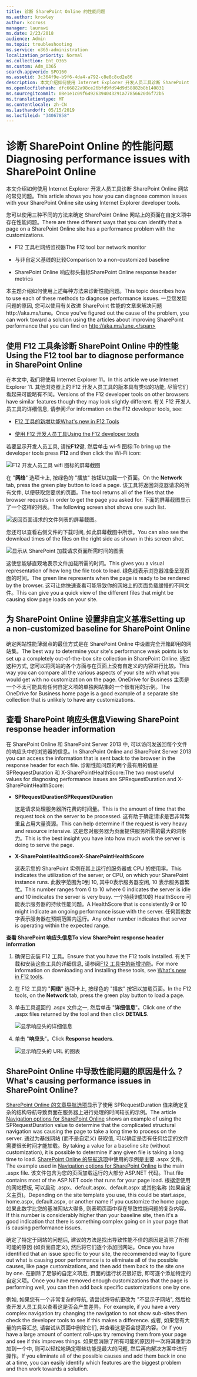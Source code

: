 ```yaml
---
title: 诊断 SharePoint Online 的性能问题
ms.author: krowley
author: kccross
manager: laurawi
ms.date: 2/23/2018
audience: Admin
ms.topic: troubleshooting
ms.service: o365-administration
localization_priority: Normal
ms.collection: Ent_O365
ms.custom: Adm_O365
search.appverid: SPO160
ms.assetid: 3c364f9e-b9f6-4da4-a792-c8e8c8cd2e86
description: 本文介绍如何使用 Internet Explorer 开发人员工具诊断 SharePoint Online 网站的常见问题。
ms.openlocfilehash: dfc66822a98ce26bfd9fd94d9d58882b8b140831
ms.sourcegitcommit: 08e1e1c09f64926394043291a77856620d6f72b5
ms.translationtype: MT
ms.contentlocale: zh-CN
ms.lasthandoff: 05/15/2019
ms.locfileid: "34067858"
---
```

# <a name="diagnosing-performance-issues-with-sharepoint-online"></a><span data-ttu-id="f1260-103">诊断 SharePoint Online 的性能问题</span><span class="sxs-lookup"><span data-stu-id="f1260-103">Diagnosing performance issues with SharePoint Online</span></span>

<span data-ttu-id="f1260-104">本文介绍如何使用 Internet Explorer 开发人员工具诊断 SharePoint Online 网站的常见问题。</span><span class="sxs-lookup"><span data-stu-id="f1260-104">This article shows you how you can diagnose common issues with your SharePoint Online site using Internet Explorer developer tools.</span></span>
  
<span data-ttu-id="f1260-105">您可以使用三种不同的方法来确定 SharePoint Online 网站上的页面在自定义项中存在性能问题。</span><span class="sxs-lookup"><span data-stu-id="f1260-105">There are three different ways that you can identify that a page on a SharePoint Online site has a performance problem with the customizations.</span></span>
  
- <span data-ttu-id="f1260-106">F12 工具栏网络监视器</span><span class="sxs-lookup"><span data-stu-id="f1260-106">The F12 tool bar network monitor</span></span>
    
- <span data-ttu-id="f1260-107">与非自定义基线的比较</span><span class="sxs-lookup"><span data-stu-id="f1260-107">Comparison to a non-customized baseline</span></span>
    
- <span data-ttu-id="f1260-108">SharePoint Online 响应标头指标</span><span class="sxs-lookup"><span data-stu-id="f1260-108">SharePoint Online response header metrics</span></span>
    
<span data-ttu-id="f1260-109">本主题介绍如何使用上述每种方法来诊断性能问题。</span><span class="sxs-lookup"><span data-stu-id="f1260-109">This topic describes how to use each of these methods to diagnose performance issues.</span></span> <span data-ttu-id="f1260-110">一旦您发现问题的原因, 您可以使用有关改进 SharePoint 性能的文章来解决问题http://aka.ms/tune。</span><span class="sxs-lookup"><span data-stu-id="f1260-110">Once you've figured out the cause of the problem, you can work toward a solution using the articles about improving SharePoint performance that you can find on http://aka.ms/tune.</span></span>
  
## <a name="using-the-f12-tool-bar-to-diagnose-performance-in-sharepoint-online"></a><span data-ttu-id="f1260-111">使用 F12 工具条诊断 SharePoint Online 中的性能</span><span class="sxs-lookup"><span data-stu-id="f1260-111">Using the F12 tool bar to diagnose performance in SharePoint Online</span></span>
<span data-ttu-id="f1260-112"><a name="F12ToolInfo"> </a></span><span class="sxs-lookup"><span data-stu-id="f1260-112"></span></span>

<span data-ttu-id="f1260-113">在本文中, 我们将使用 Internet Explorer 11。</span><span class="sxs-lookup"><span data-stu-id="f1260-113">In this article we use Internet Explorer 11.</span></span> <span data-ttu-id="f1260-114">其他浏览器上的 F12 开发人员工具的版本具有类似的功能, 尽管它们看起来可能略有不同。</span><span class="sxs-lookup"><span data-stu-id="f1260-114">Versions of the F12 developer tools on other browsers have similar features though they may look slightly different.</span></span> <span data-ttu-id="f1260-115">有关 F12 开发人员工具的详细信息, 请参阅:</span><span class="sxs-lookup"><span data-stu-id="f1260-115">For information on the F12 developer tools, see:</span></span>
  
- [<span data-ttu-id="f1260-116">F12 工具的新增功能</span><span class="sxs-lookup"><span data-stu-id="f1260-116">What's new in F12 Tools</span></span>](https://go.microsoft.com/fwlink/p/?LinkId=522545)
    
- [<span data-ttu-id="f1260-117">使用 F12 开发人员工具</span><span class="sxs-lookup"><span data-stu-id="f1260-117">Using the F12 developer tools</span></span>](https://go.microsoft.com/fwlink/p/?LinkId=522546)
    
<span data-ttu-id="f1260-118">若要显示开发人员工具, 请按**F12**键, 然后单击 wi-fi 图标:</span><span class="sxs-lookup"><span data-stu-id="f1260-118">To bring up the developer tools press **F12** and then click the Wi-Fi icon:</span></span> 
  
![F12 开发人员工具 wifi 图标的屏幕截图](media/27acacbb-5688-459a-aa2f-5c8c5f17b76e.png)
  
<span data-ttu-id="f1260-120">在 "**网络**" 选项卡上, 按绿色的 "播放" 按钮以加载一个页面。</span><span class="sxs-lookup"><span data-stu-id="f1260-120">On the **Network** tab, press the green play button to load a page.</span></span> <span data-ttu-id="f1260-121">该工具将返回浏览器请求的所有文件, 以便获取您要求的页面。</span><span class="sxs-lookup"><span data-stu-id="f1260-121">The tool returns all of the files that the browser requests in order to get the page you asked for.</span></span> <span data-ttu-id="f1260-122">下面的屏幕截图显示了一个这样的列表。</span><span class="sxs-lookup"><span data-stu-id="f1260-122">The following screen shot shows one such list.</span></span> 
  
![返回页面请求的文件列表的屏幕截图。](media/247a9422-76da-4b0c-bed3-ce77b05e4560.png)
  
<span data-ttu-id="f1260-124">您还可以查看右侧文件的下载时间, 如此屏幕截图中所示。</span><span class="sxs-lookup"><span data-stu-id="f1260-124">You can also see the download times of the files on the right side as shown in this screen shot.</span></span>
  
![显示从 SharePoint 加载请求页面所需时间的图表](media/d71ad1fa-9018-4fae-82eb-c1838e7db0ff.png)
  
<span data-ttu-id="f1260-126">这使您能够直观地表示文件加载所需的时间。</span><span class="sxs-lookup"><span data-stu-id="f1260-126">This gives you a visual representation of how long the file took to load.</span></span> <span data-ttu-id="f1260-127">绿色线表示浏览器准备呈现页面的时间。</span><span class="sxs-lookup"><span data-stu-id="f1260-127">The green line represents when the page is ready to be rendered by the browser.</span></span> <span data-ttu-id="f1260-128">这可让你快速查看可能导致你的网站上的页面负载缓慢的不同文件。</span><span class="sxs-lookup"><span data-stu-id="f1260-128">This can give you a quick view of the different files that might be causing slow page loads on your site.</span></span>
  
## <a name="setting-up-a-non-customized-baseline-for-sharepoint-online"></a><span data-ttu-id="f1260-129">为 SharePoint Online 设置非自定义基准</span><span class="sxs-lookup"><span data-stu-id="f1260-129">Setting up a non-customized baseline for SharePoint Online</span></span>
<span data-ttu-id="f1260-130"><a name="F12ToolInfo"> </a></span><span class="sxs-lookup"><span data-stu-id="f1260-130"></span></span>

<span data-ttu-id="f1260-131">确定网站性能薄弱点的最佳方式是在 SharePoint Online 中设置完全开箱即用的网站集。</span><span class="sxs-lookup"><span data-stu-id="f1260-131">The best way to determine your site's performance weak points is to set up a completely out-of-the-box site collection in SharePoint Online.</span></span> <span data-ttu-id="f1260-132">通过这种方式, 您可以将网站的各个方面与在页面上没有自定义的内容进行比较。</span><span class="sxs-lookup"><span data-stu-id="f1260-132">This way you can compare all the various aspects of your site with what you would get with no customization on the page.</span></span> <span data-ttu-id="f1260-133">OneDrive for Business 主页是一个不太可能具有任何自定义项的单独网站集的一个很有用的示例。</span><span class="sxs-lookup"><span data-stu-id="f1260-133">The OneDrive for Business home page is a good example of a separate site collection that is unlikely to have any customizations.</span></span>
  
## <a name="viewing-sharepoint-response-header-information"></a><span data-ttu-id="f1260-134">查看 SharePoint 响应头信息</span><span class="sxs-lookup"><span data-stu-id="f1260-134">Viewing SharePoint response header information</span></span>
<span data-ttu-id="f1260-135"><a name="F12ToolInfo"> </a></span><span class="sxs-lookup"><span data-stu-id="f1260-135"></span></span>

<span data-ttu-id="f1260-136">在 SharePoint Online 和 SharePoint Server 2013 中, 可以访问发送回每个文件的响应头中的浏览器的信息。</span><span class="sxs-lookup"><span data-stu-id="f1260-136">In SharePoint Online and SharePoint Server 2013 you can access the information that is sent back to the browser in the response header for each file.</span></span> <span data-ttu-id="f1260-137">诊断性能问题的两个最有用的值是 SPRequestDuration 和 X-SharePointHealthScore:</span><span class="sxs-lookup"><span data-stu-id="f1260-137">The two most useful values for diagnosing performance issues are SPRequestDuration and X-SharePointHealthScore:</span></span>
  
- <span data-ttu-id="f1260-138">**SPRequestDuration**</span><span class="sxs-lookup"><span data-stu-id="f1260-138">**SPRequestDuration**</span></span>
    
    <span data-ttu-id="f1260-139">这是请求处理服务器所花费的时间量。</span><span class="sxs-lookup"><span data-stu-id="f1260-139">This is the amount of time that the request took on the server to be processed.</span></span> <span data-ttu-id="f1260-140">这有助于确定请求是否非常繁重且占用大量资源。</span><span class="sxs-lookup"><span data-stu-id="f1260-140">This can help determine if the request is very heavy and resource intensive.</span></span> <span data-ttu-id="f1260-141">这是您对服务器为页面提供服务所需的最大的洞察力。</span><span class="sxs-lookup"><span data-stu-id="f1260-141">This is the best insight you have into how much work the server is doing to serve the page.</span></span>
    
- <span data-ttu-id="f1260-142">**X-SharePointHealthScore**</span><span class="sxs-lookup"><span data-stu-id="f1260-142">**X-SharePointHealthScore**</span></span>
    
    <span data-ttu-id="f1260-143">这表示您的 SharePoint 实例在其上运行的服务器或 CPU 的使用率。</span><span class="sxs-lookup"><span data-stu-id="f1260-143">This indicates the utilization of the server, or CPU, on which your SharePoint instance runs.</span></span> <span data-ttu-id="f1260-144">此数字范围为0到 10, 其中0表示服务器空闲, 10 表示服务器繁忙。</span><span class="sxs-lookup"><span data-stu-id="f1260-144">This number ranges from 0 to 10 where 0 indicates the server is idle and 10 indicates the server is very busy.</span></span> <span data-ttu-id="f1260-145">一个持续9或10的 HealthScore 可能表示服务器的持续性能问题。</span><span class="sxs-lookup"><span data-stu-id="f1260-145">A HealthScore that is consistently 9 or 10 might indicate an ongoing performance issue with the server.</span></span> <span data-ttu-id="f1260-146">任何其他数字表示服务器在预期范围内运行。</span><span class="sxs-lookup"><span data-stu-id="f1260-146">Any other number indicates that server is operating within the expected range.</span></span>
    
 <span data-ttu-id="f1260-147">**查看 SharePoint 响应头信息**</span><span class="sxs-lookup"><span data-stu-id="f1260-147">**To view SharePoint response header information**</span></span>
  
1. <span data-ttu-id="f1260-148">确保已安装 F12 工具。</span><span class="sxs-lookup"><span data-stu-id="f1260-148">Ensure that you have the F12 tools installed.</span></span> <span data-ttu-id="f1260-149">有关下载和安装这些工具的详细信息, 请参阅[F12 工具中的新增功能](https://go.microsoft.com/fwlink/p/?LinkId=522545)。</span><span class="sxs-lookup"><span data-stu-id="f1260-149">For more information on downloading and installing these tools, see [What's new in F12 tools](https://go.microsoft.com/fwlink/p/?LinkId=522545).</span></span>
    
2. <span data-ttu-id="f1260-150">在 F12 工具的 "**网络**" 选项卡上, 按绿色的 "播放" 按钮以加载页面。</span><span class="sxs-lookup"><span data-stu-id="f1260-150">In the F12 tools, on the **Network** tab, press the green play button to load a page.</span></span> 
    
3. <span data-ttu-id="f1260-151">单击工具返回的 .aspx 文件之一, 然后单击 "**详细信息**"。</span><span class="sxs-lookup"><span data-stu-id="f1260-151">Click one of the .aspx files returned by the tool and then click **DETAILS**.</span></span> 
    
    ![显示响应头的详细信息](media/1f8a044a-caf8-4613-be2b-7e064141ac8a.png)
  
4. <span data-ttu-id="f1260-153">单击 "**响应头**"。</span><span class="sxs-lookup"><span data-stu-id="f1260-153">Click **Response headers**.</span></span> 
    
    ![显示响应头的 URL 的图表](media/efc7076e-447e-447e-882a-ae3aa721e2c3.png)
  
## <a name="whats-causing-performance-issues-in-sharepoint-online"></a><span data-ttu-id="f1260-155">SharePoint Online 中导致性能问题的原因是什么？</span><span class="sxs-lookup"><span data-stu-id="f1260-155">What's causing performance issues in SharePoint Online?</span></span>
<span data-ttu-id="f1260-156"><a name="F12ToolInfo"> </a></span><span class="sxs-lookup"><span data-stu-id="f1260-156"></span></span>

<span data-ttu-id="f1260-157">[SharePoint Online 的文章导航选项](navigation-options-for-sharepoint-online.md)显示了使用 SPRequestDuration 值来确定复杂的结构导航导致页面在服务器上进行处理的时间较长的示例。</span><span class="sxs-lookup"><span data-stu-id="f1260-157">The article [Navigation options for SharePoint Online](navigation-options-for-sharepoint-online.md) shows an example of using the SPRequestDuration value to determine that the complicated structural navigation was causing the page to take a long time to process on the server.</span></span> <span data-ttu-id="f1260-158">通过为基线网站 (而不是自定义) 获取值, 可以确定是否有任何给定的文件需要很长时间才能加载。</span><span class="sxs-lookup"><span data-stu-id="f1260-158">By taking a value for a baseline site (without customization), it is possible to determine if any given file is taking a long time to load.</span></span> <span data-ttu-id="f1260-159">[SharePoint Online 的导航选项](navigation-options-for-sharepoint-online.md)中使用的示例是主要 .aspx 文件。</span><span class="sxs-lookup"><span data-stu-id="f1260-159">The example used in [Navigation options for SharePoint Online](navigation-options-for-sharepoint-online.md) is the main .aspx file.</span></span> <span data-ttu-id="f1260-160">该文件包含为您的页面加载运行的大部分 ASP.NET 代码。</span><span class="sxs-lookup"><span data-stu-id="f1260-160">That file contains most of the ASP.NET code that runs for your page load.</span></span> <span data-ttu-id="f1260-161">根据您使用的网站模板, 可以启动 .aspx、default.aspx、default.aspx 或其他名称 (如果自定义主页)。</span><span class="sxs-lookup"><span data-stu-id="f1260-161">Depending on the site template you use, this could be start.aspx, home.aspx, default.aspx, or another name if you customize the home page.</span></span> <span data-ttu-id="f1260-162">如果此数字比您的基准网站大得多, 则表明页面中存在导致性能问题的复杂内容。</span><span class="sxs-lookup"><span data-stu-id="f1260-162">If this number is considerably higher than your baseline site, then it's a good indication that there is something complex going on in your page that is causing performance issues.</span></span> 
  
<span data-ttu-id="f1260-163">确定了特定于网站的问题后, 建议的方法是找出导致性能不佳的原因是消除了所有可能的原因 (如页面自定义), 然后将它们逐个添加回网站。</span><span class="sxs-lookup"><span data-stu-id="f1260-163">Once you have identified that an issue specific to your site, the recommended way to figure out what is causing poor performance is to eliminate all of the possible causes, like page customizations, and then add them back to the site one by one.</span></span> <span data-ttu-id="f1260-164">在删除了足够的自定义项后, 页面的运行状况很好后, 即可逐个添加特定的自定义项。</span><span class="sxs-lookup"><span data-stu-id="f1260-164">Once you have removed enough customizations that the page is performing well, you can then add back specific customizations one by one.</span></span>
  
<span data-ttu-id="f1260-165">例如, 如果您有一个非常复杂的导航, 请尝试将导航更改为 "不显示子网站", 然后检查开发人员工具以查看这是否会产生差异。</span><span class="sxs-lookup"><span data-stu-id="f1260-165">For example, if you have a very complex navigation try changing the navigation to not show sub-sites then check the developer tools to see if this makes a difference.</span></span> <span data-ttu-id="f1260-166">或者, 如果您有大量的内容汇总, 请尝试从页面中删除它们, 并查看这是否会提高内容。</span><span class="sxs-lookup"><span data-stu-id="f1260-166">Or if you have a large amount of content roll-ups try removing them from your page and see if this improves things.</span></span> <span data-ttu-id="f1260-167">如果您消除了所有可能的原因并一次将其重新添加到一个中, 则可以轻松地确定哪些功能是最大的问题, 然后再向解决方案中进行操作。</span><span class="sxs-lookup"><span data-stu-id="f1260-167">If you eliminate all of the possible causes and add them back in one at a time, you can easily identify which features are the biggest problem and then work towards a solution.</span></span>
  

